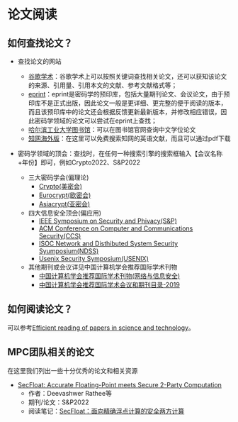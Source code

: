 # 论文阅读
## 如何查找论文？

+ 查找论文的网站
  + [谷歌学术](https://scholar.google.com.sg/)：谷歌学术上可以按照关键词查找相关论文，还可以获知该论文的来源、引用量、引用本文的文献、参考文献格式等；
  + [eprint](https://eprint.iacr.org/)：eprint是密码学的预印库，包括大量期刊论文、会议论文，由于预印库不是正式出版，因此论文一般是更详细、更完整的便于阅读的版本，而且该预印库中的论文还会根据反馈更新最新版本，并修改相应错误，因此密码学领域的论文可以尝试在eprint上查找；
  + [哈尔滨工业大学图书馆](http://www.lib.hit.edu.cn/)：可以在图书馆官网查询中文学位论文
  + [知网海外版](https://oversea.cnki.net/index/)：在这里可以免费搜索知网的英语文献，而且可以通过pdf下载

+ 密码学领域的顶会：查找时，在任何一种搜索引擎的搜索框输入【会议名称+年份】即可，例如Crypto2022、S&P2022
  + 三大密码学会(偏理论)
    + [Crypto(美密会)](https://iacr.org/meetings/crypto/)
    + [Eurocrypt(欧密会)](https://iacr.org/meetings/eurocrypt/)
    + [Asiacrypt(亚密会)](https://iacr.org/meetings/asiacrypt/)
  + 四大信息安全顶会(偏应用)
    + [IEEE Symposium on Security and Phivacy(S&P)](https://www.ieee-security.org/TC/SP-Index.html)
    + [ACM Conference on Computer and Communications Security(CCS)](https://dl.acm.org/conference/ccs)
    + [ISOC Network and Disthibuted System Security Syumposium(NDSS)](https://www.ndss-symposium.org/previous-conferences/)
    + [Usenix Security Symposium(USENIX)](https://www.usenix.org/)
  + 其他期刊或会议详见中国计算机学会推荐国际学术刊物
    + [中国计算机学会推荐国际学术刊物(网络与信息安全)](https://www.ccf.org.cn/Academic_Evaluation/NIS/)
    + [中国计算机学会推荐国际学术会议和期刊目录-2019](https://www.ccf.org.cn/ccf/contentcore/resource/download?ID=185981)

## 如何阅读论文？

可以参考[Efficient reading of papers in science and technology](https://www.cs.columbia.edu/~hgs/netbib/efficientReading.pdf)。


## MPC团队相关的论文

在这里我们列出一些十分优秀的论文和相关资源
+ [SecFloat: Accurate Floating-Point meets Secure 2-Party Computation](https://eprint.iacr.org/2022/322.pdf)
  + 作者：Deevashwer Rathee等
  + 期刊/论文：S&P2022
  + 阅读笔记：[SecFloat：面向精确浮点计算的安全两方计算](https://mp.weixin.qq.com/s/feyQD5OlEuRENrz2U1oSCg)




